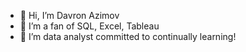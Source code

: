 - 👋 Hi, I’m Davron Azimov
- 👀 I’m a fan of SQL, Excel, Tableau
- 🌱 I’m data analyst committed to continually learning!
<!---
davronazimov/davronazimov is a ✨ special ✨ repository because its `README.md` (this file) appears on your GitHub profile.
You can click the Preview link to take a look at your changes.
--->
